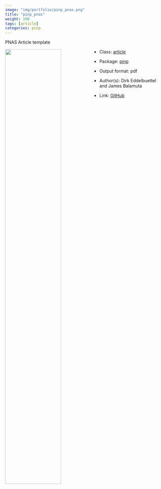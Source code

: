 ```yaml
---
image: "img/portfolio/pinp_pnas.png"
title: "pinp_pnas"
weight: 100
tags: [article]
categories: pinp
---
```


PNAS Article template

<!--more-->

<p><a href="../../img/portfolio/pinp_pnas.png"><img class = "jf-image-shadow" src="../../img/portfolio/pinp_pnas.png", width="60%"  align="left"></a></p>



- Class: [article](../../tags/article)
- Package: [pinp](pinp)
- Output format: pdf

- Author(s): Dirk Eddelbuettel and James Balamuta
- Link: [GitHub](https://github.com/eddelbuettel/pinp)



